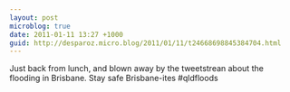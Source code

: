 ```yaml
---
layout: post
microblog: true
date: 2011-01-11 13:27 +1000
guid: http://desparoz.micro.blog/2011/01/11/t24668698845384704.html
---
```

Just back from lunch, and blown away by the tweetstrean about the flooding in Brisbane. Stay safe Brisbane-ites #qldfloods
